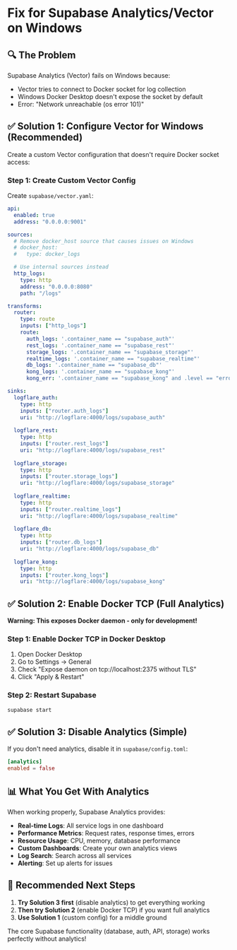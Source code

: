 # Fix for Supabase Analytics/Vector on Windows

## 🔍 The Problem
Supabase Analytics (Vector) fails on Windows because:
- Vector tries to connect to Docker socket for log collection
- Windows Docker Desktop doesn't expose the socket by default
- Error: "Network unreachable (os error 101)"

## ✅ Solution 1: Configure Vector for Windows (Recommended)

Create a custom Vector configuration that doesn't require Docker socket access:

### Step 1: Create Custom Vector Config
Create `supabase/vector.yaml`:

```yaml
api:
  enabled: true
  address: "0.0.0.0:9001"

sources:
  # Remove docker_host source that causes issues on Windows
  # docker_host:
  #   type: docker_logs

  # Use internal sources instead
  http_logs:
    type: http
    address: "0.0.0.0:8080"
    path: "/logs"

transforms:
  router:
    type: route
    inputs: ["http_logs"]
    route:
      auth_logs: '.container_name == "supabase_auth"'
      rest_logs: '.container_name == "supabase_rest"'
      storage_logs: '.container_name == "supabase_storage"'
      realtime_logs: '.container_name == "supabase_realtime"'
      db_logs: '.container_name == "supabase_db"'
      kong_logs: '.container_name == "supabase_kong"'
      kong_err: '.container_name == "supabase_kong" and .level == "error"'

sinks:
  logflare_auth:
    type: http
    inputs: ["router.auth_logs"]
    uri: "http://logflare:4000/logs/supabase_auth"
    
  logflare_rest:
    type: http
    inputs: ["router.rest_logs"]
    uri: "http://logflare:4000/logs/supabase_rest"
    
  logflare_storage:
    type: http
    inputs: ["router.storage_logs"]
    uri: "http://logflare:4000/logs/supabase_storage"
    
  logflare_realtime:
    type: http
    inputs: ["router.realtime_logs"]
    uri: "http://logflare:4000/logs/supabase_realtime"
    
  logflare_db:
    type: http
    inputs: ["router.db_logs"]
    uri: "http://logflare:4000/logs/supabase_db"
    
  logflare_kong:
    type: http
    inputs: ["router.kong_logs"]
    uri: "http://logflare:4000/logs/supabase_kong"
```

## ✅ Solution 2: Enable Docker TCP (Full Analytics)

**Warning: This exposes Docker daemon - only for development!**

### Step 1: Enable Docker TCP in Docker Desktop
1. Open Docker Desktop
2. Go to Settings → General
3. Check "Expose daemon on tcp://localhost:2375 without TLS"
4. Click "Apply & Restart"

### Step 2: Restart Supabase
```bash
supabase start
```

## ✅ Solution 3: Disable Analytics (Simple)

If you don't need analytics, disable it in `supabase/config.toml`:

```toml
[analytics]
enabled = false
```

## 📊 What You Get With Analytics

When working properly, Supabase Analytics provides:
- **Real-time Logs**: All service logs in one dashboard
- **Performance Metrics**: Request rates, response times, errors
- **Resource Usage**: CPU, memory, database performance
- **Custom Dashboards**: Create your own analytics views
- **Log Search**: Search across all services
- **Alerting**: Set up alerts for issues

## 🚀 Recommended Next Steps

1. **Try Solution 3 first** (disable analytics) to get everything working
2. **Then try Solution 2** (enable Docker TCP) if you want full analytics
3. **Use Solution 1** (custom config) for a middle ground

The core Supabase functionality (database, auth, API, storage) works perfectly without analytics!

